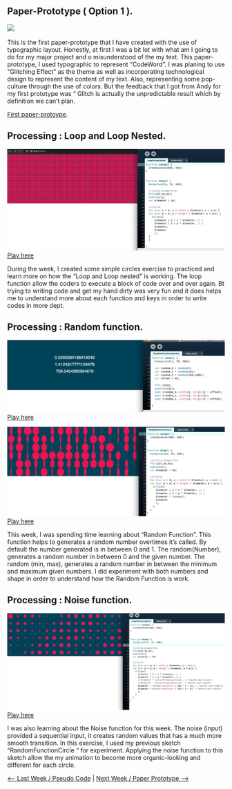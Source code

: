 

## Paper-Prototype ( Option 1 ).

![](Plan_1.gif)

This is the first paper-prototype that I have created with the use of typographic layout. Honestly, at first I was a bit lot with what am I going to do for my major project and o misunderstood of the my text. This paper-prototype, I used typographic to represent “CodeWord”. I was planing to use “Glitching Effect” as the theme as well as incorporating technological design to represent the content of my text. Also, representing some pop-culture through the use of colors. But the feedback that I got from Andy for my first prototype  was “ Glitch is actually the unpredictable result which by definition we can’t plan.

[First paper-protoype](https://docs.google.com/presentation/d/1dX_ZDAdoo_U-JSXTtUxhwClVBWJZjEu7X48fx6t4-Zc/edit#slide=id.g980079f83c_6_10).

## Processing : Loop and Loop Nested.

![](LoopNLoopnested.jpg)
[Play here](https://ptpeem.github.io/EdmCodeWorld/Week_07/LoopNLoopnested/)

During the week, I created some simple circles exercise to practiced and learn more on how the “Loop and Loop nested” is working.  The loop function allow the coders to execute a block of code over and over again. Bt trying to writing code and get my hand dirty was very fun and it does helps me to understand more about each function and keys in order to write codes in more dept.

## Processing : Random function.

![](RandomFunctionNumber.jpg)
[Play here](https://ptpeem.github.io/EdmCodeWorld/Week_07/RandomFunctionNumber/)

![](RandomFunctionCircle.jpg)
[Play here](https://ptpeem.github.io/EdmCodeWorld/Week_07/RandomFunctionCircle/)

This week, I was spending time learning about “Random Function”. This function helps to generates a random number overtimes it’s called.  By default the number generated is in between 0 and 1. The random(Number), generates a random number in between 0 and the given number. The random (min, max), generates a random number in between the minimum and maximum given numbers. I did experiment with both numbers and shape in order to understand how the Random Function is work.

## Processing : Noise function.

![](LoopNestedLoopNoise.jpg)
[Play here](https://ptpeem.github.io/EdmCodeWorld/Week_07/LoopNestedLoopNoise/)

I was also learning about the Noise function for this week. The noise (input) provided a sequential input, it creates random values that has a much more smooth transition. In this exercise, I used my previous sketch “RandomFunctionCircle “ for experiment. Applying the noise function to this sketch allow the my animation to become more organic-looking and different for each circle.

<p align="center">
  
<a href='https://ptpeem.github.io/EdmCodeWorld/Week_06'> <-- Last Week / Pseudo Code</a> | <a href='https://ptpeem.github.io/EdmCodeWorld/Week_08/'> Next Week / Paper Prototype --></a>

</p>
